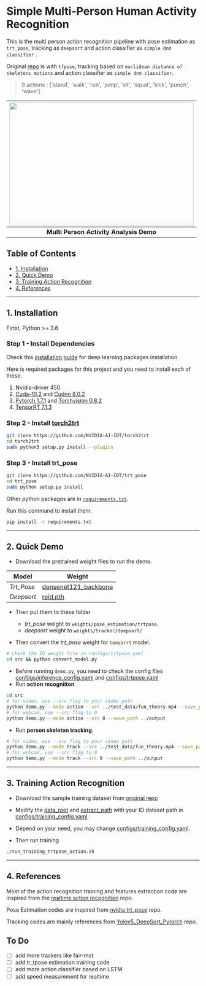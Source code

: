 # Simple Multi-Person Human Activity Recognition  

This is the multi person action recognition pipeline with pose estimation as `trt_pose`, tracking as `deepsort` and action classifier as `simple dnn classifier` .

Original [repo](https://github.com/felixchenfy/Realtime-Action-Recognition) is with `tfpose`, tracking based on `euclidean distance of skeletons motions` and action classifier as `simple dnn classifier`.  


> 9 actions : ['stand', 'walk', 'run', 'jump', 'sit', 'squat', 'kick', 'punch', 'wave']

|<img src="assets/aung_la.gif"  width="480" height="320"/> |
|:--:|
| __Multi Person Activity Analysis Demo__ |

## Table of Contents

- [1. Installation](#1-installation)
- [2. Quick Demo](#2-quick-demo)
- [3. Training Action Recognition](#3-trainingg-action-recognition)
- [4. References](#4-references)
---
## 1. Installation

Firtst, Python >= 3.6

### Step 1 - Install Dependencies

Check this [installation guide](https://github.com/CV-ZMH/Installation-Notes-for-Deeplearning-Developement#install-tensorrt) for deep learning packages installation.

Here is required packages for this project and you need to install each of these.
1. Nvidia-driver 450
2. [Cuda-10.2](https://developer.nvidia.com/cuda-10.2-download-archive?target_os=Linux&target_arch=x86_64&target_distro=Ubuntu&target_version=1804&target_type=deblocal) and [Cudnn 8.0.2](https://developer.nvidia.com/rdp/cudnn-archive)
3. [Pytorch 1.7.1](https://pytorch.org/get-started/previous-versions/) and [Torchvision 0.8.2](https://pytorch.org/get-started/previous-versions/)
4. [TensorRT 7.1.3](https://docs.nvidia.com/deeplearning/tensorrt/archives/tensorrt-723/install-guide/index.html)

### Step 2 - Install [torch2trt](https://github.com/NVIDIA-AI-IOT/torch2trt)
```bash
git clone https://github.com/NVIDIA-AI-IOT/torch2trt
cd torch2trt
sudo python3 setup.py install --plugins
```
### Step 3 - Install trt_pose

```bash
git clone https://github.com/NVIDIA-AI-IOT/trt_pose
cd trt_pose
sudo python setup.py install
```
Other python packages are in [`requirements.txt`](requirements.txt).

Run this command to install them.
```bash
pip install -r requirements.txt
```
---

## 2. Quick Demo

- Download the pretrained weight files to run the demo.

| Model | Weight |
|---|---|
| *Trt_Pose* | [densenet121_backbone](https://drive.google.com/open?id=13FkJkx7evQ1WwP54UmdiDXWyFMY1OxDU) |
| *Deepsort*| [reid.pth](https://drive.google.com/drive/u/0/folders/1EQ847gmKlktb9lOLMQRQvA7g708Nkdkt)|

- Then put them to these folder
    - *trt_pose* weight to `weights/pose_estimation/trtpose`.
    - *deepsort* weight to `weights/tracker/deepsort/`

- Then convert the *trt_pose* weight for `tensorrt` model.
```bash
# check the IO weight file in configs/trtpose.yaml
cd src && python convert_model.py
```

- Before running `demo.py`,  you need to check the config files [confiigs/inference_config.yaml](confiigs/inference_config.yaml) and [configs/trtpose.yaml](configs/trtpose.yaml)
- Run **action recogniiton**.
```bash
cd src
# for video, use --src flag to your video path
python demo.py --mode action --src ../test_data/fun_theory.mp4 --save_path ../output
# for webcam, use --src flag to 0
python demo.py --mode action --src 0 --save_path ../output
```

- Run **person skeleton tracking**.
```bash
# for video, use --src flag to your video path
python demo.py --mode track --src ../test_data/fun_theory.mp4 --save_path ../output
# for webcam, use --src flag to 0
python demo.py --mode track --src 0 --save_path ../output
```
---

## 3. Training Action Recognition

- Download the sample training dataset from [original repo](https://drive.google.com/open?id=1V8rQ5QR5q5zn1NHJhhf-6xIeDdXVtYs9)

- Modify the [data_root](https://github.com/CV-ZMH/human_activity_recognition/blob/d5c1d25b62c2147994d06ed3eda12a85b03ceeef/configs/training_config.yaml#L5) and [extract_path](https://github.com/CV-ZMH/human_activity_recognition/blob/d5c1d25b62c2147994d06ed3eda12a85b03ceeef/configs/training_config.yaml#L6) with your IO dataset path in [configs/training_config.yaml](configs/training_config.yaml).

- Depend on your need, you may change [configs/training_config.yaml](configs/training_config.yaml).

- Then run training
```bash
./run_training_trtpose_action.sh
```
---
## 4. References
Most of the action recognition training and features extraction code are inspired from  the [realtime action recognition](https://github.com/felixchenfy/Realtime-Action-Recognition) repo.

Pose Estimation codes are inspired from [nvidia trt_pose](https://github.com/NVIDIA-AI-IOT/trt_pose/blob/master/README.md) repo.

 Tracking codes are mainly references from [Yolov5_DeepSort_Pytorch](https://github.com/mikel-brostrom/Yolov5_DeepSort_Pytorch) repo.

## To Do

- [ ] add more trackers like fair-mot
- [ ] add tr_tpose estimation training code
- [ ] add more action classifier based on LSTM
- [ ] add speed measurement for realtime
